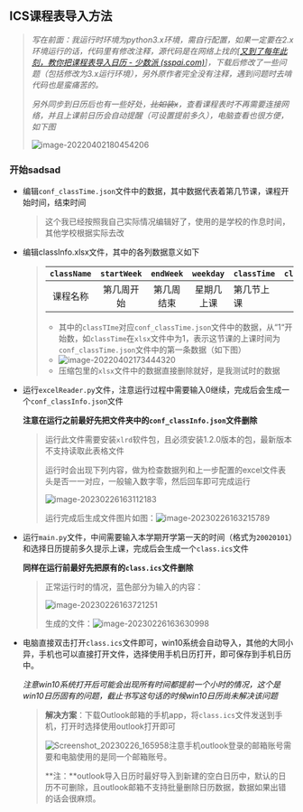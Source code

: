 ## ICS课程表导入方法

> ​	*写在前面：我运行时环境为python3.x环境，需自行配置，如果一定要在2.x环境运行的话，代码里有修改注释，源代码是在网络上找的[[又到了每年此刻，教你把课程表导入日历 - 少数派 (sspai.com)](https://sspai.com/post/39645)]，下载后修改了一些问题（包括修改为3.x运行环境），另外原作者完全没有注释，遇到问题时去啃代码也是蛮痛苦的。*
>
> ​	*另外同步到日历后也有一些好处，~~比如装x~~，查看课程表时不再需要连接网络，并且上课前日历会自动提醒（可设置提前多久），电脑查看也很方便，如下图*
>
> ![image-20220402180454206](ICS课程表导入方法.assets/image-20220402180454206.png)

### 开始sadsad

* 编辑`conf_classTime.json`文件中的数据，其中数据代表着第几节课，课程开始时间，结束时间

  > 这个我已经按照我自己实际情况编辑好了，使用的是学校的作息时间，其他学校根据实际去改



* 编辑classInfo.xlsx文件，其中的各列数据意义如下

  > | `className` | `startWeek` | `endWeek`  | `weekday`  | `classTime` | `classroom` |
  > | :---------: | :---------: | :--------: | :--------: | ----------- | :---------: |
  > |  课程名称   | 第几周开始  | 第几周结束 | 星期几上课 | 第几节上课  |    教室     |
  >
  > * 其中的`classTIme`对应`conf_classTime.json`文件中的数据，从“1“开始数，如`classTime`在`xlsx`文件中为1，表示这节课的上课时间为`conf_classTime.json`文件中的第一条数据（如下图）
  > * ![image-20220402173444320](ICS课程表导入方法.assets/image-20220402173444320.png)
  > * 压缩包里的`xlsx`文件中的数据直接删除就好，是我测试时的数据



* 运行`excelReader.py`文件，注意运行过程中需要输入0继续，完成后会生成一个`conf_classInfo.json`文件

  **注意在运行之前最好先把文件夹中的`conf_classInfo.json`文件删除**

  > 运行此文件需要安装`xlrd`软件包，且必须安装1.2.0版本的包，最新版本不支持读取此表格文件
  >
  > 运行时会出现下列内容，做为检查数据列和上一步配置的excel文件表头是否一一对应，一般输入数字零，然后回车即可完成运行
  >
  > ![image-20230226163112183](ICS课程表导入方法.assets/image-20230226163112183.png)
  >
  > 运行完成后生成文件图片如图：![image-20230226163215789](ICS课程表导入方法.assets/image-20230226163215789.png)



* 运行`main.py`文件，中间需要输入本学期开学第一天的时间（格式为`20020101`）和选择日历提前多久提示上课，完成后会生成一个`class.ics`文件

  **同样在运行前最好先把原有的`class.ics`文件删除**

  > 正常运行时的情况，蓝色部分为输入的内容：
  >
  > ![image-20230226163721251](ICS课程表导入方法.assets/image-20230226163721251.png)
  >
  > 生成的文件：![image-20230226163630998](ICS课程表导入方法.assets/image-20230226163630998.png)



* 电脑直接双击打开`class.ics`文件即可，win10系统会自动导入，其他的大同小异，手机也可以直接打开文件，选择使用手机日历打开，即可保存到手机日历中。

  *注意win10系统打开后可能会出现所有时间都提前一个小时的情况，这个是win10日历固有的问题，截止书写这句话的时候win10日历尚未解决该问题*

  > **解决方案**：下载Outlook邮箱的手机app，将`class.ics`文件发送到手机，打开时选择使用outlook打开即可
  >
  > ![Screenshot_20230226_165958](ICS课程表导入方法.assets/Screenshot_20230226_165958.jpg)注意手机outlook登录的邮箱账号需要和电脑使用的是同一个邮箱账号。
  >
  > **注：**outlook导入日历时最好导入到新建的空白日历中，默认的日历不可删除，且outlook邮箱不支持批量删除日历数据，数据如果出错的话会很麻烦。

